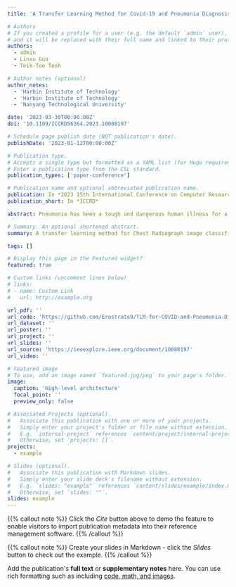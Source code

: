 ```yaml
---
title: 'A Transfer Learning Method for Covid-19 and Pneumonia Diagnosis Based on Chest Radiograph Classification'

# Authors
# If you created a profile for a user (e.g. the default `admin` user), write the username (folder name) here
# and it will be replaced with their full name and linked to their profile.
authors:
  - admin
  - Linxu Guo
  - Teik-Toe Teoh

# Author notes (optional)
author_notes:
  - 'Harbin Institute of Technology'
  - 'Harbin Institute of Technology'
  - 'Nanyang Technological University'

date: '2023-03-30T00:00:00Z'
doi: '10.1109/ICCRD56364.2023.10080197'

# Schedule page publish date (NOT publication's date).
publishDate: '2023-01-12T00:00:00Z'

# Publication type.
# Accepts a single type but formatted as a YAML list (for Hugo requirements).
# Enter a publication type from the CSL standard.
publication_types: ['paper-conference']

# Publication name and optional abbreviated publication name.
publication: In *2023 15th International Conference on Computer Research and Development (ICCRD)*
publication_short: In *ICCRD*

abstract: Pneumonia has been a tough and dangerous human illness for a history-long time, notably since the COVID-19 pandemic outbreak. Many pathogens, including bacteria or viruses like COVID-19, can cause pneumonia, leading to inflammation in patients' alveoli. A corresponding symptom is the appearance of lung opacities, which are vague white clouds in the lungs' darkness in chest radiographs. Modern medicine has indicated that pneumonia-associated opacities are distinguishable and can be seen as fine-grained labels, which make it possible to use deep learning to classify chest radiographs as a supplementary aid for disease diagnosis and performing pre-screening. However, deep learning-based medical imaging solutions, including convolutional neural networks, often encounter a performance bottleneck when encountering a new disease due to the dataset's limited size or class imbalance. This study proposes a deep learning-based approach using transfer learning and weighted loss to overcome this problem. The contributions of it are three-fold. First, we propose an image classification model based on pre-trained Densely Connected Convolutional Networks using Weighted Cross Entropy. Second, we test the effect of masking non-lung regions on the classification performance of chest radiographs. Finally, we summarize a generic practical paradigm for medical image classification based on transfer learning. Using our method, we demonstrate that pre-training on the COVID-19 dataset effectively improves the model's performance on the non-COVID Pneumonia dataset. Overall, the proposed model achieves excellent performance with 95.75% testing accuracy on a multiclass classification for the COVID-19 dataset and 98.29% on a binary classification for the Pneumonia dataset.

# Summary. An optional shortened abstract.
summary: A transfer learning method for Chest Radiograph image classification.

tags: []

# Display this page in the Featured widget?
featured: true

# Custom links (uncomment lines below)
# links:
# - name: Custom Link
#   url: http://example.org

url_pdf: ''
url_code: 'https://github.com/Erostrate9/TLM-for-COVID-and-Pneumonia-Diagnosis'
url_dataset: ''
url_poster: ''
url_project: ''
url_slides: ''
url_source: 'https://ieeexplore.ieee.org/document/10080197'
url_video: ''

# Featured image
# To use, add an image named `featured.jpg/png` to your page's folder.
image:
  caption: 'High-level architecture'
  focal_point: ''
  preview_only: false

# Associated Projects (optional).
#   Associate this publication with one or more of your projects.
#   Simply enter your project's folder or file name without extension.
#   E.g. `internal-project` references `content/project/internal-project/index.md`.
#   Otherwise, set `projects: []`.
projects:
  - example

# Slides (optional).
#   Associate this publication with Markdown slides.
#   Simply enter your slide deck's filename without extension.
#   E.g. `slides: "example"` references `content/slides/example/index.md`.
#   Otherwise, set `slides: ""`.
slides: example
---
```


{{% callout note %}}
Click the _Cite_ button above to demo the feature to enable visitors to import publication metadata into their reference management software.
{{% /callout %}}

{{% callout note %}}
Create your slides in Markdown - click the _Slides_ button to check out the example.
{{% /callout %}}

Add the publication's **full text** or **supplementary notes** here. You can use rich formatting such as including [code, math, and images](https://docs.hugoblox.com/content/writing-markdown-latex/).

